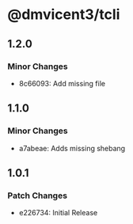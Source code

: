 # @dmvicent3/tcli

## 1.2.0

### Minor Changes

- 8c66093: Add missing file

## 1.1.0

### Minor Changes

- a7abeae: Adds missing shebang

## 1.0.1

### Patch Changes

- e226734: Initial Release
